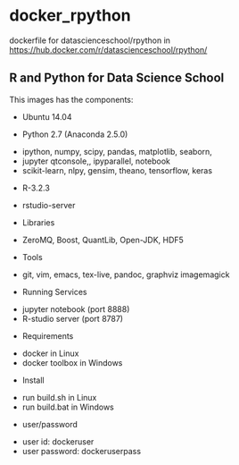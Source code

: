 # docker_rpython
dockerfile for datascienceschool/rpython in https://hub.docker.com/r/datascienceschool/rpython/

R and Python for Data Science School
-----------------------------------------------------

This images has the components:

* Ubuntu 14.04


* Python 2.7 (Anaconda 2.5.0)
 - ipython, numpy, scipy, pandas, matplotlib, seaborn, 
 - jupyter qtconsole,, ipyparallel, notebook
 - scikit-learn, nlpy, gensim, theano, tensorflow, keras


* R-3.2.3
 - rstudio-server


* Libraries
 - ZeroMQ, Boost, QuantLib, Open-JDK, HDF5


* Tools
 - git, vim, emacs, tex-live, pandoc, graphviz imagemagick



* Running Services
 -  jupyter notebook (port 8888)
 -  R-studio server (port 8787)

 
* Requirements
 - docker in Linux 
 - docker toolbox in Windows

 
* Install
 - run build.sh in Linux
 - run build.bat in Windows

 
* user/password
 - user id: dockeruser
 - user password: dockeruserpass
 


